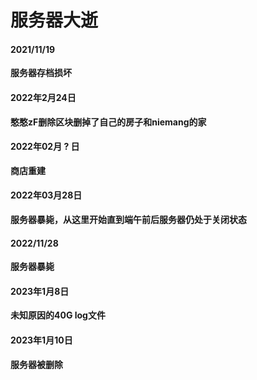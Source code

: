 # 服务器大逝

#### 2021/11/19
**服务器存档损坏**
#### 2022年2月24日
**憨憨zF删除区块删掉了自己的房子和niemang的家**
#### 2022年02月 ? 日
**商店重建**
#### 2022年03月28日
**服务器暴毙，从这里开始直到端午前后服务器仍处于关闭状态**
#### 2022/11/28
**服务器暴毙**
#### 2023年1月8日
**未知原因的40G log文件**
#### 2023年1月10日
**服务器被删除**
